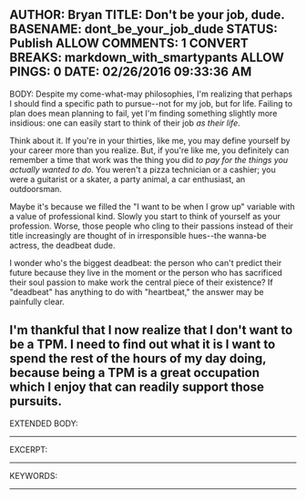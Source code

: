 AUTHOR: Bryan
TITLE: Don't be your job, dude.
BASENAME: dont_be_your_job_dude
STATUS: Publish
ALLOW COMMENTS: 1
CONVERT BREAKS: markdown_with_smartypants
ALLOW PINGS: 0
DATE: 02/26/2016 09:33:36 AM
-----
BODY:
Despite my come-what-may philosophies, I'm realizing that perhaps I should find a specific path to pursue--not for my job, but for  life. Failing to plan does mean planning to fail, yet I'm finding something slightly more insidious: one can easily start to think of their job *as their life*.

Think about it. If you're in your thirties, like me, you may define yourself by your career more than you realize. But, if you're like me, you definitely can remember a time that work was the thing you did *to pay for the things you actually wanted to do*. You weren't a pizza technician or a cashier; you were a guitarist or a skater,  a party animal, a car enthusiast, an outdoorsman.

Maybe it's because we filled the "I want to be when I grow up" variable with a value of professional kind. Slowly you start to think of yourself as your profession. Worse, those people who cling to their passions instead of their title increasingly are thought of in irresponsible hues--the wanna-be actress, the deadbeat dude. 

I wonder who's the biggest deadbeat: the person who can't predict their future because they live in the moment or the person who has sacrificed their soul passion to make work the central piece of their existence? If "deadbeat" has anything to do with "heartbeat," the answer may be painfully clear. 

I'm thankful that I now realize that I don't want to be a TPM. I need to find out what it is I want to spend the rest of the hours of my day doing, because being a TPM is a great occupation which I enjoy that can readily support those pursuits.
-----
EXTENDED BODY:

-----
EXCERPT:

-----
KEYWORDS:

-----


